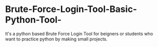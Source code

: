 # Brute-Force-Login-Tool-Basic-Python-Tool-

It's a python based Brute Force Login Tool for beigners or students who want to practice python by making small projects.     
